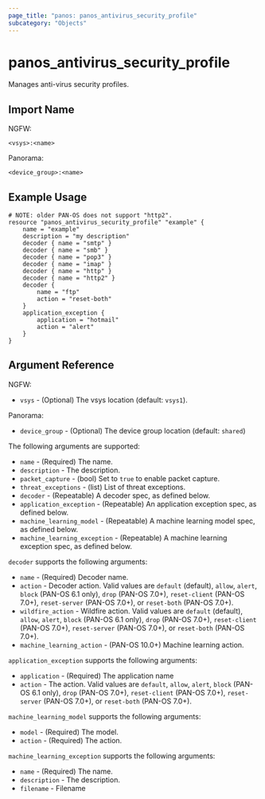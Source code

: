 ```yaml
---
page_title: "panos: panos_antivirus_security_profile"
subcategory: "Objects"
---
```


# panos_antivirus_security_profile

Manages anti-virus security profiles.

## Import Name

NGFW:

```shell
<vsys>:<name>
```

Panorama:

```shell
<device_group>:<name>
```


## Example Usage

```hcl
# NOTE: older PAN-OS does not support "http2".
resource "panos_antivirus_security_profile" "example" {
    name = "example"
    description = "my description"
    decoder { name = "smtp" }
    decoder { name = "smb" }
    decoder { name = "pop3" }
    decoder { name = "imap" }
    decoder { name = "http" }
    decoder { name = "http2" }
    decoder {
        name = "ftp"
        action = "reset-both"
    }
    application_exception {
        application = "hotmail"
        action = "alert"
    }
}
```

## Argument Reference

NGFW:

* `vsys` - (Optional) The vsys location (default: `vsys1`).

Panorama:

* `device_group` - (Optional) The device group location (default: `shared`)

The following arguments are supported:

* `name` - (Required) The name.
* `description` - The description.
* `packet_capture` - (bool) Set to `true` to enable packet capture.
* `threat_exceptions` - (list) List of threat exceptions.
* `decoder` - (Repeatable) A decoder spec, as defined below.
* `application_exception` - (Repeatable) An application exception spec, as
  defined below.
* `machine_learning_model` - (Repeatable) A machine learning model spec, as
  defined below.
* `machine_learning_exception` - (Repeatable) A machine learning exception spec, as
  defined below.

`decoder` supports the following arguments:

* `name` - (Required) Decoder name.
* `action` - Decoder action.  Valid values are `default` (default), `allow`,
  `alert`, `block` (PAN-OS 6.1 only), `drop` (PAN-OS 7.0+), `reset-client` (PAN-OS
  7.0+), `reset-server` (PAN-OS 7.0+), or `reset-both` (PAN-OS 7.0+).
* `wildfire_action` - Wildfire action.  Valid values are `default` (default), `allow`,
  `alert`, `block` (PAN-OS 6.1 only), `drop` (PAN-OS 7.0+), `reset-client` (PAN-OS
  7.0+), `reset-server` (PAN-OS 7.0+), or `reset-both` (PAN-OS 7.0+).
* `machine_learning_action` - (PAN-OS 10.0+) Machine learning action.

`application_exception` supports the following arguments:

* `application` - (Required) The application name
* `action` - The action.  Valid values are `default`, `allow`,
  `alert`, `block` (PAN-OS 6.1 only), `drop` (PAN-OS 7.0+), `reset-client` (PAN-OS
  7.0+), `reset-server` (PAN-OS 7.0+), or `reset-both` (PAN-OS 7.0+).

`machine_learning_model` supports the following arguments:

* `model` - (Required) The model.
* `action` - (Required) The action.

`machine_learning_exception` supports the following arguments:

* `name` - (Required) The name.
* `description` - The description.
* `filename` - Filename

